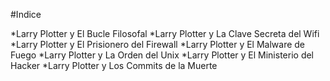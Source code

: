 #Indice

*Larry Plotter y El Bucle Filosofal
*Larry Plotter y La Clave Secreta del Wifi
*Larry Plotter y El Prisionero del Firewall
*Larry Plotter y El Malware de Fuego
*Larry Plotter y La Orden del Unix
*Larry Plotter y El Ministerio del Hacker
*Larry Plotter y Los Commits de la Muerte
